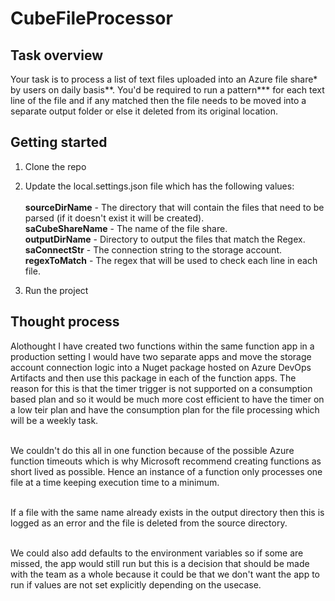 # CubeFileProcessor

## Task overview
Your task is to process a list of text files uploaded into an Azure file share* by users on daily basis**. You'd be required to run a pattern*** 
for each text line of the file and if any matched then the file needs to be moved into a separate output folder or else it deleted from its original location.

## Getting started
1. Clone the repo 
2. Update the local.settings.json file which has the following values:</br></br>
**sourceDirName** - The directory that will contain the files that need to be parsed (if it doesn't exist it will be created).</br>
**saCubeShareName** - The name of the file share.</br>
**outputDirName** - Directory to output the files that match the Regex.</br>
**saConnectStr** - The connection string to the storage account.</br>
**regexToMatch** - The regex that will be used to check each line in each file. </br>

3. Run the project
## Thought process
Alothought I have created two functions within the same function app in a production setting I would have two separate apps and move the 
storage account connection logic into a Nuget package hosted on Azure DevOps Artifacts and then use this package in each of the function apps.
The reason for this is that the timer trigger is not supported on a consumption based plan and so it would be much more cost efficient to have the timer
on a low teir plan and have the consumption plan for the file processing which will be a weekly task. </br></br>

We couldn't do this all in one function because of the possible Azure function timeouts which is why Microsoft recommend creating functions as short lived as possible.
Hence an instance of a function only processes one file at a time keeping execution time to a minimum.</br></br>

If a file with the same name already exists in the output directory then this is logged as an error and the file is deleted from the source directory.</br></br>

We could also add defaults to the environment variables so if some are missed, the app would still run but this is a decision that should be made with the team as a whole
because it could be that we don't want the app to run if values are not set explicitly depending on the usecase.
